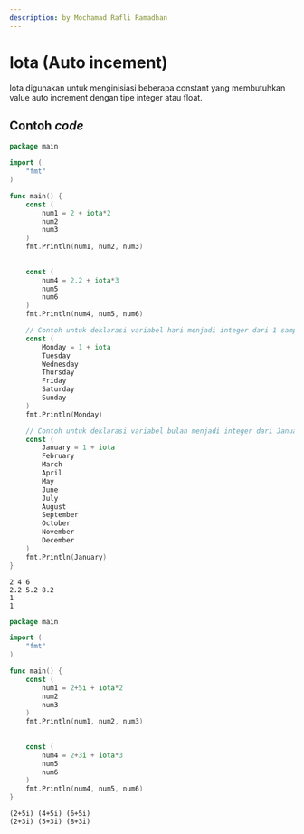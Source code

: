 ```yaml
---
description: by Mochamad Rafli Ramadhan
---
```


# Iota (Auto incement)

Iota digunakan untuk menginisiasi beberapa constant yang membutuhkan value auto increment dengan tipe integer atau float.

## Contoh _code_

```go
package main

import (
	"fmt"
)

func main() {
	const (
		num1 = 2 + iota*2
		num2
		num3
	)
	fmt.Println(num1, num2, num3)
	
	
	const (
		num4 = 2.2 + iota*3
		num5
		num6
	)
	fmt.Println(num4, num5, num6)

	// Contoh untuk deklarasi variabel hari menjadi integer dari 1 sampai 7
	const (
		Monday = 1 + iota
		Tuesday
		Wednesday
		Thursday
		Friday
		Saturday
		Sunday
	)
	fmt.Println(Monday)

	// Contoh untuk deklarasi variabel bulan menjadi integer dari Januari sampai Desember
	const (
		January = 1 + iota
		February
		March
		April
		May
		June
		July
		August
		September
		October
		November
		December
	)
	fmt.Println(January)
}
```

```
2 4 6
2.2 5.2 8.2
1
1
```

```go
package main

import (
	"fmt"
)

func main() {
	const (
		num1 = 2+5i + iota*2
		num2
		num3
	)
	fmt.Println(num1, num2, num3)
	
	
	const (
		num4 = 2+3i + iota*3
		num5
		num6
	)
	fmt.Println(num4, num5, num6)
}
```

```
(2+5i) (4+5i) (6+5i)
(2+3i) (5+3i) (8+3i)
```
